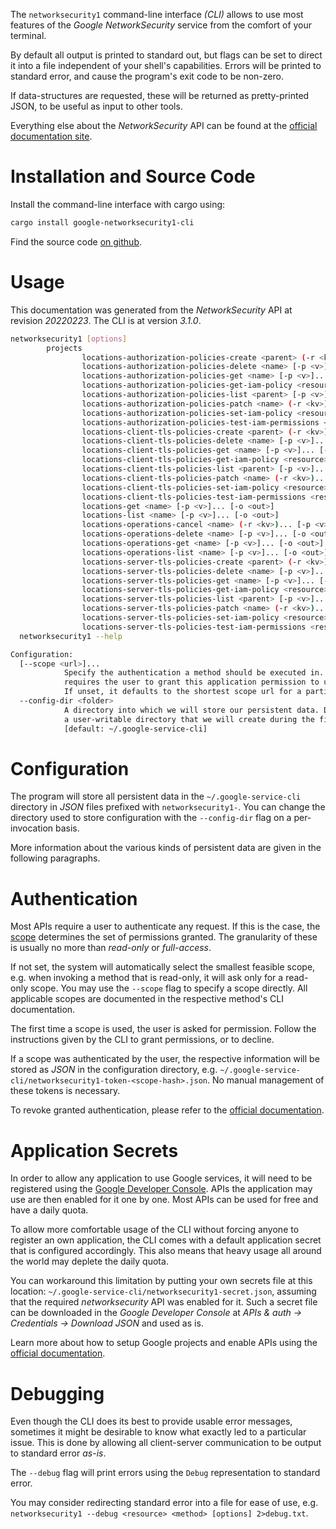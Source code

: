 <!---
DO NOT EDIT !
This file was generated automatically from 'src/mako/cli/README.md.mako'
DO NOT EDIT !
-->
The `networksecurity1` command-line interface *(CLI)* allows to use most features of the *Google NetworkSecurity* service from the comfort of your terminal.

By default all output is printed to standard out, but flags can be set to direct it into a file independent of your shell's
capabilities. Errors will be printed to standard error, and cause the program's exit code to be non-zero.

If data-structures are requested, these will be returned as pretty-printed JSON, to be useful as input to other tools.

Everything else about the *NetworkSecurity* API can be found at the
[official documentation site](https://cloud.google.com/networking).

# Installation and Source Code

Install the command-line interface with cargo using:

```bash
cargo install google-networksecurity1-cli
```

Find the source code [on github](https://github.com/Byron/google-apis-rs/tree/main/gen/networksecurity1-cli).

# Usage

This documentation was generated from the *NetworkSecurity* API at revision *20220223*. The CLI is at version *3.1.0*.

```bash
networksecurity1 [options]
        projects
                locations-authorization-policies-create <parent> (-r <kv>)... [-p <v>]... [-o <out>]
                locations-authorization-policies-delete <name> [-p <v>]... [-o <out>]
                locations-authorization-policies-get <name> [-p <v>]... [-o <out>]
                locations-authorization-policies-get-iam-policy <resource> [-p <v>]... [-o <out>]
                locations-authorization-policies-list <parent> [-p <v>]... [-o <out>]
                locations-authorization-policies-patch <name> (-r <kv>)... [-p <v>]... [-o <out>]
                locations-authorization-policies-set-iam-policy <resource> (-r <kv>)... [-p <v>]... [-o <out>]
                locations-authorization-policies-test-iam-permissions <resource> (-r <kv>)... [-p <v>]... [-o <out>]
                locations-client-tls-policies-create <parent> (-r <kv>)... [-p <v>]... [-o <out>]
                locations-client-tls-policies-delete <name> [-p <v>]... [-o <out>]
                locations-client-tls-policies-get <name> [-p <v>]... [-o <out>]
                locations-client-tls-policies-get-iam-policy <resource> [-p <v>]... [-o <out>]
                locations-client-tls-policies-list <parent> [-p <v>]... [-o <out>]
                locations-client-tls-policies-patch <name> (-r <kv>)... [-p <v>]... [-o <out>]
                locations-client-tls-policies-set-iam-policy <resource> (-r <kv>)... [-p <v>]... [-o <out>]
                locations-client-tls-policies-test-iam-permissions <resource> (-r <kv>)... [-p <v>]... [-o <out>]
                locations-get <name> [-p <v>]... [-o <out>]
                locations-list <name> [-p <v>]... [-o <out>]
                locations-operations-cancel <name> (-r <kv>)... [-p <v>]... [-o <out>]
                locations-operations-delete <name> [-p <v>]... [-o <out>]
                locations-operations-get <name> [-p <v>]... [-o <out>]
                locations-operations-list <name> [-p <v>]... [-o <out>]
                locations-server-tls-policies-create <parent> (-r <kv>)... [-p <v>]... [-o <out>]
                locations-server-tls-policies-delete <name> [-p <v>]... [-o <out>]
                locations-server-tls-policies-get <name> [-p <v>]... [-o <out>]
                locations-server-tls-policies-get-iam-policy <resource> [-p <v>]... [-o <out>]
                locations-server-tls-policies-list <parent> [-p <v>]... [-o <out>]
                locations-server-tls-policies-patch <name> (-r <kv>)... [-p <v>]... [-o <out>]
                locations-server-tls-policies-set-iam-policy <resource> (-r <kv>)... [-p <v>]... [-o <out>]
                locations-server-tls-policies-test-iam-permissions <resource> (-r <kv>)... [-p <v>]... [-o <out>]
  networksecurity1 --help

Configuration:
  [--scope <url>]...
            Specify the authentication a method should be executed in. Each scope
            requires the user to grant this application permission to use it.
            If unset, it defaults to the shortest scope url for a particular method.
  --config-dir <folder>
            A directory into which we will store our persistent data. Defaults to
            a user-writable directory that we will create during the first invocation.
            [default: ~/.google-service-cli]

```

# Configuration

The program will store all persistent data in the `~/.google-service-cli` directory in *JSON* files prefixed with `networksecurity1-`.  You can change the directory used to store configuration with the `--config-dir` flag on a per-invocation basis.

More information about the various kinds of persistent data are given in the following paragraphs.

# Authentication

Most APIs require a user to authenticate any request. If this is the case, the [scope][scopes] determines the 
set of permissions granted. The granularity of these is usually no more than *read-only* or *full-access*.

If not set, the system will automatically select the smallest feasible scope, e.g. when invoking a
method that is read-only, it will ask only for a read-only scope. 
You may use the `--scope` flag to specify a scope directly. 
All applicable scopes are documented in the respective method's CLI documentation.

The first time a scope is used, the user is asked for permission. Follow the instructions given 
by the CLI to grant permissions, or to decline.

If a scope was authenticated by the user, the respective information will be stored as *JSON* in the configuration
directory, e.g. `~/.google-service-cli/networksecurity1-token-<scope-hash>.json`. No manual management of these tokens
is necessary.

To revoke granted authentication, please refer to the [official documentation][revoke-access].

# Application Secrets

In order to allow any application to use Google services, it will need to be registered using the 
[Google Developer Console][google-dev-console]. APIs the application may use are then enabled for it
one by one. Most APIs can be used for free and have a daily quota.

To allow more comfortable usage of the CLI without forcing anyone to register an own application, the CLI
comes with a default application secret that is configured accordingly. This also means that heavy usage
all around the world may deplete the daily quota.

You can workaround this limitation by putting your own secrets file at this location: 
`~/.google-service-cli/networksecurity1-secret.json`, assuming that the required *networksecurity* API 
was enabled for it. Such a secret file can be downloaded in the *Google Developer Console* at 
*APIs & auth -> Credentials -> Download JSON* and used as is.

Learn more about how to setup Google projects and enable APIs using the [official documentation][google-project-new].


# Debugging

Even though the CLI does its best to provide usable error messages, sometimes it might be desirable to know
what exactly led to a particular issue. This is done by allowing all client-server communication to be 
output to standard error *as-is*.

The `--debug` flag will print errors using the `Debug` representation to standard error.

You may consider redirecting standard error into a file for ease of use, e.g. `networksecurity1 --debug <resource> <method> [options] 2>debug.txt`.


[scopes]: https://developers.google.com/+/api/oauth#scopes
[revoke-access]: http://webapps.stackexchange.com/a/30849
[google-dev-console]: https://console.developers.google.com/
[google-project-new]: https://developers.google.com/console/help/new/